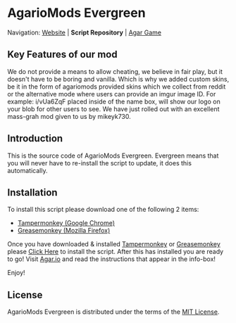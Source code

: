 AgarioMods Evergreen
========================================================================

Navigation: [Website][4] | **Script Repository** | [Agar Game][5]


Key Features of our mod
------------------------------------------------------------------------

We do not provide a means to allow cheating, we believe in fair play, but it doesn't have to be boring and vanilla. Which is why we added custom skins, be it in the form of agariomods provided skins which we collect from reddit or the alternative mode where users can provide an imgur image ID. For example:  i/vUa6ZqF   placed inside of the name box, will show our logo on your blob for other users to see. We have just rolled out with an excellent mass-grah mod given to us by mikeyk730.


[1]: https://chrome.google.com/webstore/detail/tampermonkey/dhdgffkkebhmkfjojejmpbldmpobfkfo?utm_source=chrome-ntp-icon
[2]: https://addons.mozilla.org/en-Us/firefox/addon/greasemonkey/
[3]: http://agariomods.com/mods.user.js
[4]: http://agariomods.com/
[5]: http://agar.io
[6]: https://github.com/electronoob/agarmods/blob/master/LICENSE


Introduction
------------------------------------------------------------------------
This is the source code of AgarioMods Evergreen. Evergreen means that you will never have to re-install the script to update, it does this automatically.

Installation
------------------------------------------------------------------------
To install this script please download one of the following 2 items:
- [Tampermonkey (Google Chrome)][1]
- [Greasemonkey (Mozilla Firefox)][2]

Once you have downloaded & installed [Tampermonkey][1] or [Greasemonkey][2] please [Click Here][3] to install the script.
After this has installed you are ready to go! Visit [Agar.io][5] and read the instructions that appear in the info-box!

Enjoy!

License
------------------------------------------------------------------------
AgarioMods Evergreen is distributed under the terms of the [MIT License][6].
